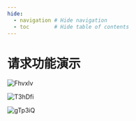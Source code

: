 ```yaml
---
hide:
  - navigation # Hide navigation
  - toc        # Hide table of contents
---
```


# 请求功能演示


![Fhvxlv](http://ipic-typora-samzong.oss-cn-qingdao.aliyuncs.com//uPic/Fhvxlv.png)


![T3hDfi](http://ipic-typora-samzong.oss-cn-qingdao.aliyuncs.com//uPic/T3hDfi.png)



![gTp3iQ](http://ipic-typora-samzong.oss-cn-qingdao.aliyuncs.com//uPic/gTp3iQ.png)